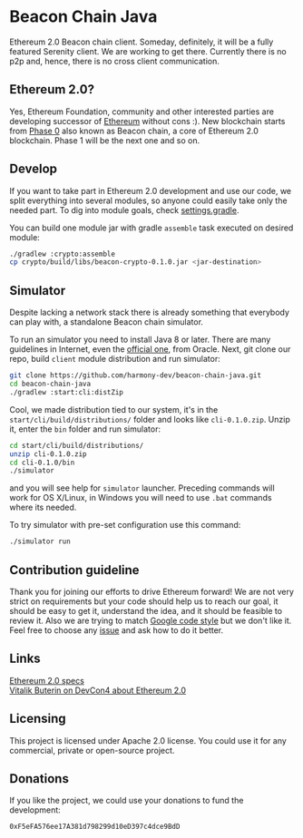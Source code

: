 # Beacon Chain Java
Ethereum 2.0 Beacon chain client. Someday, definitely, it will be a fully featured Serenity client. We are working to get there. Currently there is no p2p and, hence, there is no cross client communication.
 
## Ethereum 2.0?
Yes, Ethereum Foundation, community and other interested parties are developing successor of [Ethereum](https://ethereum.org/) without cons :).
New blockchain starts from [Phase 0](https://github.com/ethereum/eth2.0-specs/blob/master/specs/core/0_beacon-chain.md) also known as Beacon chain, a core of Ethereum 2.0 blockchain. Phase 1 will be the next one and so on.

## Develop
If you want to take part in Ethereum 2.0 development and use our code, we split everything into several modules, so anyone could easily take only the needed part. To dig into module goals, check [settings.gradle](settings.gradle). 

You can build one module jar with gradle `assemble` task executed on desired module:
```bash
./gradlew :crypto:assemble
cp crypto/build/libs/beacon-crypto-0.1.0.jar <jar-destination>
``` 

## Simulator
Despite lacking a network stack there is already something that everybody can play with, a standalone Beacon chain simulator.

To run an simulator you need to install Java 8 or later. There are many guidelines in Internet, even the [official one](https://java.com/en/download/help/download_options.xml), from Oracle. Next, git clone our repo, build `client` module distribution and run simulator:
```bash
git clone https://github.com/harmony-dev/beacon-chain-java.git
cd beacon-chain-java
./gradlew :start:cli:distZip
``` 
Cool, we made distribution tied to our system, it's in the `start/cli/build/distributions/` folder and looks like `cli-0.1.0.zip`. Unzip it, enter the `bin` folder and run simulator:
```bash
cd start/cli/build/distributions/
unzip cli-0.1.0.zip
cd cli-0.1.0/bin
./simulator
``` 
and you will see help for `simulator` launcher. Preceding commands will work for OS X/Linux, in Windows you will need to  use `.bat` commands where its needed.

To try simulator with pre-set configuration use this command:
```bash
./simulator run
```

## Contribution guideline
Thank you for joining our efforts to drive Ethereum forward! 
We are not very strict on requirements but your code should help us to reach our goal, it should be easy to get it, understand the idea, and it should be feasible to review it. Also we are trying to match [Google code style](https://google.github.io/styleguide/javaguide.html) but we don't like it. Feel free to choose any [issue](https://github.com/harmony-dev/beacon-chain-java/issues) and ask how to do it better.  

## Links
[Ethereum 2.0 specs](https://github.com/ethereum/eth2.0-specs)  
[Vitalik Buterin on DevCon4 about Ethereum 2.0](https://slideslive.com/38911602/latest-of-ethereum)
 

## Licensing
This project is licensed under Apache 2.0 license. You could use it for any commercial, private or open-source project.

## Donations
If you like the project, we could use your donations to fund the development:

`0xF5eFA576ee17A381d798299d10eD397c4dce9BdD`
